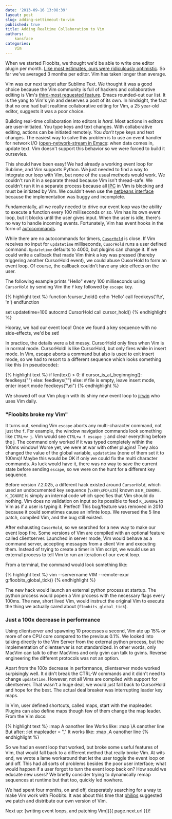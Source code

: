 ```yaml
---
date: '2013-09-16 13:08:39'
layout: post
slug: adding-settimeout-to-vim
published: true
title: Adding Realtime Collaboration to Vim
authors:
    kansface
categories:
    Vim
---
```


When we started Floobits, we thought we'd be able to write one editor plugin per month. [Like most estimates, ours were ridiculously optimistic](http://en.wikipedia.org/wiki/Planning_fallacy). So far we've averaged 3 months per editor. Vim has taken longer than average.

Vim was our next target after Sublime Text. We thought it was a good choice because the Vim community is full of hackers and collaborative editing is Vim's [third-most requested feature](http://www.vim.org/sponsor/vote_results.php). Emacs rounded-out our list. It is the yang to Vim's yin and deserves a post of its own. In hindsight, the fact that no one had built realtime collaborative editing for Vim, a 25 year-old editor, suggests it was a poor choice.

Building real-time collaboration into editors is *hard*. Most actions in editors are user-initiated. You type keys and text changes. With collaborative editing, actions can be initiated remotely. You *don't* type keys and text changes. The easiest way to solve this problem is to use an event handler for network I/O ([open-network-stream in Emacs](http://www.gnu.org/software/emacs/manual/html_node/elisp/Network.html): when data comes in, update text.  Vim doesn't support this behavior so we were forced to build it oursevles.

This should have been easy! We had already a working event loop for Sublime, and Vim supports Python. We just needed to find a way to integrate our loop with Vim, but none of the usual methods would work.  We couldn't run it in a separate thread because Vim isn't thread-safe. We couldn't run it in a separate process because all [IPC](http://en.wikipedia.org/wiki/Inter-process_communication) in Vim is blocking and must be initiated by Vim. We couldn't even use the [netbeans interface](http://vimdoc.sourceforge.net/htmldoc/netbeans.html) because the implementation was buggy and incomplete.

Fundamentally, all we really needed to drive our event loop was the ability to execute a function every 100 milliseconds or so. Vim has its own event loop, but it blocks until the user gives input. When the user is idle, there's no way to handle incoming events. Fortunately, Vim has event hooks in the form of [autocommands](http://vimdoc.sourceforge.net/htmldoc/autocmd.html).

While there are no autocommands for timers, [`CusorHold`](http://vimdoc.sourceforge.net/htmldoc/autocmd.html#CursorHold) is close. If Vim receives no input for `updatetime` milliseconds, `CusorHold` runs a user defined command. `Updatetime` defaults to 4000, but plugins can change it.  If we could write a callback that made Vim think a key was pressed (thereby triggering another CursorHold event), we could abuse CusorHold to form an event loop. Of course, the callback couldn't have any side effects on the user.

The following example prints "Hello" every 100 milliseconds using `CursorHold` by sending Vim the `f` key followed by `escape` key.  

{% highlight text %}
function !cursor_hold()
    echo 'Hello'
    call feedkeys('f\e', 'n')
endfunction

set updatetime=100
autocmd CursorHold call cursor_hold()
{% endhighlight %}

Hooray, we had our event loop! Once we found a key sequence with no side-effects, we'd be set!

In practice, the details were a bit messy.  CursorHold only fires when Vim is in normal mode. CursorHoldI is like CursorHold, but only fires while in insert mode. In Vim, escape aborts a command but also is used to exit insert mode, so we had to resort to a different sequence which looks something like this (in pseudocode):

{% highlight text %}
if len(text) > 0:
    if cursor_is_at_beginnging():
        feedkeys("<Right><Left>")
    else:
        feedkeys("<Left><Right>")
else:
    # file is empty, leave insert mode, enter insert mode
    feedkeys("\ei")
{% endhighlight %}

We showed off our Vim plugin with its shiny new event loop to [jirwin](https://github.com/jirwin) who uses Vim daily.


### "Floobits broke my Vim"
It turns out, sending Vim `escape` aborts any multi-character command, not just the `f`.  For example, the window navigation commands look something like `CTRL+w j`.  Vim would see `CTRL+w f escape j` and clear everything before the j. The command only worked if it was typed completely within the 100ms window!  Worse yet, we were at war with other plugins!  They also changed the value of the global variable, `updatetime` (none of them set it to 100ms)!  Maybe this would be OK if only we could fix the multi character commands. As luck would have it, there was no way to save the current state before sending `escape`, so we were on the hunt for a different key sequence.  

Before version 7.2.025, a different hack existed around `CursorHold`, which used an undocumented key sequence (`\x80\xFD\x35`) known as `K_IGNORE`. `K_IGNORE` is simply an internal code which specifies that Vim should do nothing. Vim does no validation on input so its possible to feed `K_IGNORE` to Vim as if a user is typing it. Perfect! This bug/feature was removed in 2010 because it could sometimes cause an infinte loop. We reversed the 5 line patch, compiled Vim, and the bug still existed.

After exhausting `CusorHold`, so we searched for a new way to make our event loop fire. Some versions of Vim are compiled with an optional feature called clientserver.  Launched in server mode, Vim would behave as a command server, accepting messages from a client Vim and executing them. Instead of trying to create a timer in Vim script, we would use an external process to tell Vim to run an iteration of our event loop.

From a terminal, the command would look something like:

{% highlight text %}
vim --servername VIM --remote-expr g:floobits_global_tick()
{% endhighlight %}

The new hack would launch an external python process at startup. The python process would popen a Vim process with the necessary flags every 100ms. The new, short lived Vim, would instruct the original Vim to execute the thing we actually cared about (`floobits_global_tick`).  

### Just a 100x decrease in performance
Using clientserver and spawning 10 processes a second, Vim ate up 15% or more of one CPU core compared to the previous 0.1%. We looked into talking directly to the Vim Server from the external python process, but the implementation of clientserver is not standardized. In other words, only MacVim can talk to other MacVims and only gvim can talk to gvims. Reverse engineering the different protocols was not an option.

Apart from the 100x decrease in performance, clientserver mode worked surpisingly well. It didn't break the CTRL-W commands and it didn't need to change `updatetime`. However, not all Vims are compiled with support for clientserver. That wasn't a huge deal, we would just fall back to CursorHold and hope for the best. The actual deal breaker was interrupting leader key maps.

In Vim, user defined shortcuts, called maps, start with the mapleader. Plugins can also define maps though few of them change the map leader. From the Vim docs:

{% highlight text %}
:map <Leader>A  oanother line<Esc> 
Works like:
        :map \A  oanother line<Esc>
But after:
        :let mapleader = ","
It works like:
        :map ,A  oanother line<Esc>
{% endhighlight %}

So we had an event loop that worked, but broke some useful features of Vim, that would fall back to a different method that really broke Vim.  At wits end, we wrote a lame workaround that let the user toggle the event loop on and off. This had all sorts of problems besides the poor user interface; what would happen if a user forgot to turn the event loop back on? How sould we educate new users? We briefly consider trying to dynamically remap sequences at runtime but that too, quickly led nowhere.

We had spent four months, on and off, desperately searching for a way to make Vim work with Floobits.  It was about this time that [philips](https://github.com/philips) suggested we patch and distribute our own version of Vim.

Next up: [writing event loops, and patching Vim]({{ page.next.url }})!

